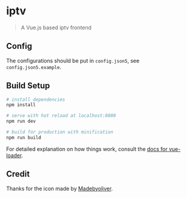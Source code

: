 # iptv

> A Vue.js based iptv frontend

## Config

The configurations should be put in `config.json5`, see `config.json5.example`.

## Build Setup

``` bash
# install dependencies
npm install

# serve with hot reload at localhost:8080
npm run dev

# build for production with minification
npm run build
```

For detailed explanation on how things work, consult the [docs for vue-loader](http://vuejs.github.io/vue-loader).

## Credit

Thanks for the icon made by [Madebyoliver](http://www.flaticon.com/authors/madebyoliver).
